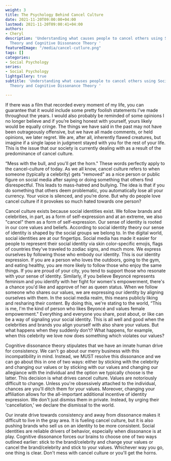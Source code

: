 ```yaml
---
weight: 3
title: The Psychology Behind Cancel Culture
date: 2021-11-20T09:00:00+04:00
lastmod: 2021-11-20T09:00:41+04:00
authors:
- Cheryl
description: 'Understanding what causes people to cancel others using Social Identity
  Theory and Cognitive Dissonance Theory '
featuredImage: "/media/cancel-cutlure.png"
tags: []
categories:
- Social Psychology
series:
- Social Psychology
lightgallery: true
subtitle: 'Understanding what causes people to cancel others using Social Identity
  Theory and Cognitive Dissonance Theory '

---
```

If there was a film that recorded every moment of my life, you can guarantee that it would include some pretty foolish statements I’ve made throughout the years. I would also probably be reminded of some opinions I no longer believe and if you’re being honest with yourself, yours likely would be equally cringe. The things we have said in the past may not have been outrageously offensive, but we have all made comments, or held opinions, we later regret. We are, after all, inherently flawed creatures, but imagine if a single lapse in judgment stayed with you for the rest of your life. This is the issue that our society is currently dealing with as a result of the predominance of cancel culture.

“Mess with the bull, and you'll get the horn." These words perfectly apply to the cancel-culture of today. As we all know, cancel culture refers to when someone (typically a celebrity) gets "removed" as a nice person or public figure on social media after saying or doing something that others find disrespectful. This leads to mass-hatred and bullying. The idea is that if you do something that others deem problematic, you automatically lose all your currency. Your voice is silenced, and you’re done. But why do people love cancel culture if it provokes so much hated towards one person?

Cancel culture exists because social identities exist. We follow brands and celebrities, in part, as a form of self-expression and at an extreme, we also "cancel" them as a form of self-expression. Our sense of identity is rooted in our core values and beliefs. According to social identity theory our sense of identity is shaped by the social groups we belong to. In the digital world, social identities are at our fingertips. Social media has made it easier for people to represent their social identity via skin color-specific emojis, flags of countries they've traveled to zodiac signs, and much more. We express ourselves by following those who embody our identity. This is our identity expression. If you are a person who loves the outdoors, going to the gym, and eating healthy, you are more likely to follow those who enjoy the same things. If you are proud of your city, you tend to support those who resonate with your sense of identity. Similarly, if you believe Beyoncé represents feminism and you identify with her fight for women's empowerment, there's a chance you'd like and approve of her as queen status. When we follow someone who shares our values, we are expressing our identity by aligning ourselves with them. In the social media realm, this means publicly liking and resharing their content. By doing this, we're stating to the world, “This is me, I'm the kind of person who likes Beyoncé and values female empowerment." Everything and everyone you share, post about, or like can be a way of signaling your social identity. This is all well and good when the celebrities and brands you align yourself with also share your values. But what happens when they suddenly don't? What happens, for example, when this celebrity we love now does something which violates our values?

Cognitive dissonance theory stipulates that we have an innate human drive for consistency. We can't go about our merry business with this incompatibility in mind. Instead, we MUST resolve this dissonance and we can go about this in one of two ways: either by sticking with the celebrity and changing our values or by sticking with our values and changing our allegiance with the individual and the option we typically choose is the latter. This decision is what drives cancel culture. Values are notoriously difficult to change. Unless you're obsessively attached to the individual, chances are you'll ditch them for your values. Moreover, changing your affiliation allows for the all-important additional incentive of identity expression. We don't just dismiss them in private. Instead, by urging their 'cancellation,' we declare the dismissal to the world.

Our innate drive towards consistency and away from dissonance makes it difficult to live in the gray area. It is fueling cancel culture, but it is also pushing brands who sell us on an identity to be more consistent. Social identities are reliable drivers of behavior, especially when dissonance is at play. Cognitive dissonance forces our brains to choose one of two ways outlined earlier: stick to the brand/celebrity and change your values or cancel the brand/celebrity and stick to your values. Whichever way you go, one thing is clear. Don't mess with cancel culture or you'll get the horns.